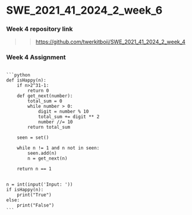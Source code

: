 # SWE_2021_41_2024_2_week_6
### Week 4 repository link
>>https://github.com/twerkitboii/SWE_2021_41_2024_2_week_4
### Week 4 Assignment
<pre>
<code>
```python
def isHappy(n):
    if n>2^31-1:
        return 0
    def get_next(number):
        total_sum = 0
        while number > 0:
            digit = number % 10
            total_sum += digit ** 2
            number //= 10
        return total_sum

    seen = set()

    while n != 1 and n not in seen:
        seen.add(n)
        n = get_next(n)

    return n == 1


n = int(input('Input: '))
if isHappy(n):
    print("True")
else:
    print("False")
```
</code>
    
</pre>
